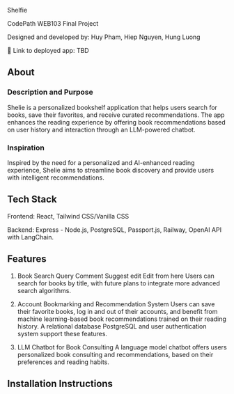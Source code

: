 Shelfie

CodePath WEB103 Final Project

Designed and developed by: Huy Pham, Hiep Nguyen, Hung Luong

🔗 Link to deployed app: TBD

## About

### Description and Purpose

Shelie is a personalized bookshelf application that helps users search for books, save their favorites, and receive curated recommendations. The app enhances the reading experience by offering book recommendations based on user history and interaction through an LLM-powered chatbot.

### Inspiration

Inspired by the need for a personalized and AI-enhanced reading experience, Shelie aims to streamline book discovery and provide users with intelligent recommendations.

## Tech Stack

Frontend: React, Tailwind CSS/Vanilla CSS

Backend: Express - Node.js, PostgreSQL, Passport.js, Railway, OpenAI API with LangChain.

## Features

1. Book Search Query
   Comment
   Suggest edit
   Edit from here
   Users can search for books by title, with future plans to integrate more advanced search algorithms.

2. Account Bookmarking and Recommendation System
   Users can save their favorite books, log in and out of their accounts, and benefit from machine learning-based book recommendations trained on their reading history. A relational database PostgreSQL and user authentication system support these features.

3. LLM Chatbot for Book Consulting
   A language model chatbot offers users personalized book consulting and recommendations, based on their preferences and reading habits.

## Installation Instructions
